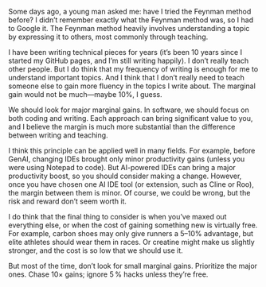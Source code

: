 Some days ago, a young man asked me: have I tried the Feynman method before? I didn’t remember exactly what the Feynman method was, so I had to Google it. The Feynman method heavily involves understanding a topic by expressing it to others, most commonly through teaching.

I have been writing technical pieces for years (it’s been 10 years since I started my GitHub pages, and I’m still writing happily). I don’t really teach other people. But I do think that my frequency of writing is enough for me to understand important topics. And I think that I don’t really need to teach someone else to gain more fluency in the topics I write about. The marginal gain would not be much—maybe 10%, I guess.

We should look for major marginal gains. In software, we should focus on both coding and writing. Each approach can bring significant value to you, and I believe the margin is much more substantial than the difference between writing and teaching.

I think this principle can be applied well in many fields. For example, before GenAI, changing IDEs brought only minor productivity gains (unless you were using Notepad to code). But AI-powered IDEs can bring a major productivity boost, so you should consider making a change. However, once you have chosen one AI IDE tool (or extension, such as Cline or Roo), the margin between them is minor. Of course, we could be wrong, but the risk and reward don’t seem worth it.

I do think that the final thing to consider is when you’ve maxed out everything else, or when the cost of gaining something new is virtually free. For example, carbon shoes may only give runners a 5–10% advantage, but elite athletes should wear them in races. Or creatine might make us slightly stronger, and the cost is so low that we should use it.

But most of the time, don’t look for small marginal gains. Prioritize the major ones.
Chase 10× gains; ignore 5 % hacks unless they’re free.